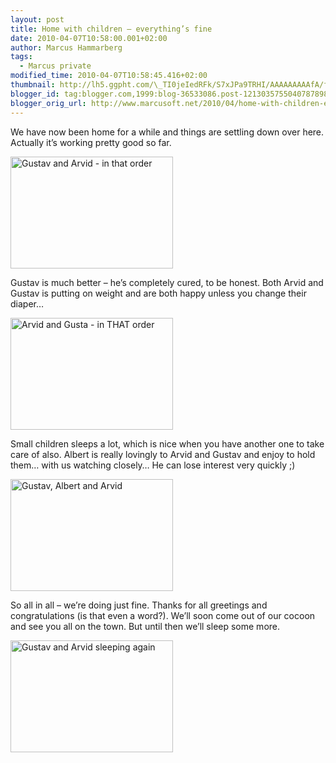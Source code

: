 ```yaml
---
layout: post
title: Home with children – everything’s fine
date: 2010-04-07T10:58:00.001+02:00
author: Marcus Hammarberg
tags:
  - Marcus private
modified_time: 2010-04-07T10:58:45.416+02:00
thumbnail: http://lh5.ggpht.com/\_TI0jeIedRFk/S7xJPa9TRHI/AAAAAAAAAfA/fSeWajJw4IE/s72-c/DSC_2212_thumb%5B1%5D.jpg?imgmax=800
blogger_id: tag:blogger.com,1999:blog-36533086.post-1213035755040787898
blogger_orig_url: http://www.marcusoft.net/2010/04/home-with-children-everythings-fine.html
---
```



We have now been home for a while and things are settling down over
here. Actually it’s working pretty good so far.

[<img
src="http://lh5.ggpht.com/_TI0jeIedRFk/S7xJPa9TRHI/AAAAAAAAAfA/fSeWajJw4IE/DSC_2212_thumb%5B1%5D.jpg?imgmax=800"
title="Gustav and Arvid - in that order"
style="border-right-width: 0px; display: inline; border-top-width: 0px; border-bottom-width: 0px; border-left-width: 0px"
data-border="0" width="260" height="179"
alt="Gustav and Arvid - in that order" />](http://lh3.ggpht.com/_TI0jeIedRFk/S7xJOwzDekI/AAAAAAAAAe8/m6PbMC4-m7U/s1600-h/DSC_2212%5B3%5D.jpg)

Gustav is much better – he’s completely cured, to be honest. Both Arvid
and Gustav is putting on weight and are both happy unless you change
their diaper…

[<img
src="http://lh6.ggpht.com/_TI0jeIedRFk/S7xJPyDmCmI/AAAAAAAAAfI/KXVXKI8bpxs/DSC_2190_thumb%5B1%5D.jpg?imgmax=800"
title="Arvid and Gusta - in THAT order"
style="border-right-width: 0px; display: inline; border-top-width: 0px; border-bottom-width: 0px; border-left-width: 0px"
data-border="0" width="260" height="179"
alt="Arvid and Gusta - in THAT order" />](http://lh5.ggpht.com/_TI0jeIedRFk/S7xJPkyO1XI/AAAAAAAAAfE/pgT9RzlUN-g/s1600-h/DSC_2190%5B3%5D.jpg)

Small children sleeps a lot, which is nice when you have another one to
take care of also. Albert is really lovingly to Arvid and Gustav and
enjoy to hold them… with us watching closely… He can lose interest very
quickly ;)

[<img
src="http://lh6.ggpht.com/_TI0jeIedRFk/S7xJQiPXUfI/AAAAAAAAAfQ/-PxwELelAVE/DSC_2194_thumb%5B1%5D.jpg?imgmax=800"
title="Gustav, Albert and Arvid"
style="border-right-width: 0px; display: inline; border-top-width: 0px; border-bottom-width: 0px; border-left-width: 0px"
data-border="0" width="260" height="179"
alt="Gustav, Albert and Arvid" />](http://lh4.ggpht.com/_TI0jeIedRFk/S7xJQT9iByI/AAAAAAAAAfM/fs3n0_TjQ4k/s1600-h/DSC_2194%5B3%5D.jpg)

So all in all – we’re doing just fine. Thanks for all greetings and
congratulations (is that even a word?). We’ll soon come out of our
cocoon and see you all on the town. But until then we’ll sleep some
more.

[<img
src="http://lh3.ggpht.com/_TI0jeIedRFk/S7xJREgKmRI/AAAAAAAAAfY/5ZQcS1O0MXA/DSC_2215_thumb%5B1%5D.jpg?imgmax=800"
title="Gustav and Arvid sleeping again"
style="border-right-width: 0px; display: inline; border-top-width: 0px; border-bottom-width: 0px; border-left-width: 0px"
data-border="0" width="260" height="179"
alt="Gustav and Arvid sleeping again" />](http://lh3.ggpht.com/_TI0jeIedRFk/S7xJQ76LbNI/AAAAAAAAAfU/0y3oPjUc9g8/s1600-h/DSC_2215%5B3%5D.jpg)
